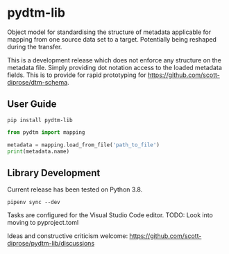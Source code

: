 # pydtm-lib

Object model for standardising the structure of metadata applicable for mapping from one source data set to a target. Potentially being reshaped during the transfer.

This is a development release which does not enforce any structure on the metadata file.
Simply providing dot notation access to the loaded metadata fields. This is to provide
for rapid prototyping for https://github.com/scott-diprose/dtm-schema.

## User Guide

```shell
pip install pydtm-lib
```

```python
from pydtm import mapping

metadata = mapping.load_from_file('path_to_file')
print(metadata.name)
```

## Library Development

Current release has been tested on Python 3.8.

```shell
pipenv sync --dev
```

Tasks are configured for the Visual Studio Code editor.
TODO: Look into moving to pyproject.toml

Ideas and constructive criticism welcome: https://github.com/scott-diprose/pydtm-lib/discussions
